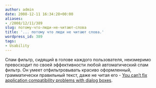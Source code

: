 ```yaml
---
author: admin
date: 2008-12-11 16:34:28+00:00
aliases:
- /2008/12/11/389
slug: потому-что-люди-не-читают-слова
title: '... потому что люди не читают слова.'
wordpress_id: 389
tags:
- Usability
---
```


Спам фильтр, сидящий в голове каждого пользователя, неизмеримо превосходит по своей эффективности любой автоматический спам фильтр. Он умеет отфильтровывать красиво оформленный, грамматически правильный текст, даже не читая его - [You can’t fix application compatibility problems with dialog boxes](http://blogs.msdn.com/cjacks/archive/2008/12/11/you-can-t-fix-application-compatibility-problems-with-dialog-boxes.aspx).
